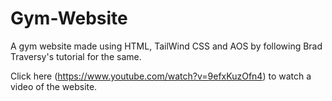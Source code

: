 # Gym-Website

A gym website made using HTML, TailWind CSS and AOS by following Brad Traversy's tutorial for the same.

Click here (https://www.youtube.com/watch?v=9efxKuzOfn4) to watch a video of the website.
